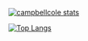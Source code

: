[![campbellcole stats](https://github-readme-stats.vercel.app/api?username=campbellcole&count_private=true&show_icons=true&theme=dracula)](https://github.com/campbellcole)

[![Top Langs](https://github-readme-stats.vercel.app/api/top-langs/?username=campbellcole&langs_count=5&exclude_repo=pslightdash,oreganized&hide=cpp&layout=compact&theme=dracula)](https://github.com/campbellcole?tab=repositories)
